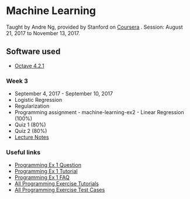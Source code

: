 # Machine Learning

Taught by Andre Ng, provided by Stanford on [Coursera](https://www.coursera.org/learn/machine-learning/) . Session: August 21, 2017 to November 13, 2017.

## Software used

* [Octave 4.2.1](https://ftp.gnu.org/gnu/octave/windows/octave-4.2.1-w64-installer.exe)

### Week 3

* September 4, 2017 - September 10, 2017
* Logistic Regression
* Regularization
* Programming assignment - machine-learning-ex2 - Linear Regression (100%)
* Quiz 1 (80%)
* Quiz 2 (80%)
* [Lecture Notes](https://www.coursera.org/learn/machine-learning/resources/Zi29t)

### Useful links

* [Programming Ex 1 Question](https://www.coursera.org/learn/machine-learning/programming/ZZkM2/k-means-clustering-and-pca)
* [Programming Ex 1 Tutorial](https://www.coursera.org/learn/machine-learning/resources/O756o)
* [Programming Ex 1 FAQ](https://www.coursera.org/learn/machine-learning/discussions/weeks/2/threads/pFcOND1SEeaDRA5SxbW7qQ)
* [All Programming Exercise Tutorials](https://www.coursera.org/learn/machine-learning/discussions/all/threads/m0ZdvjSrEeWddiIAC9pDDA)
* [All Programming Exercise Test Cases](https://www.coursera.org/learn/machine-learning/discussions/all/threads/0SxufTSrEeWPACIACw4G5w)
